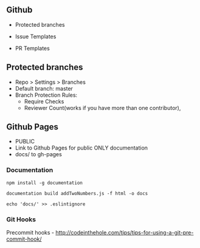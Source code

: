 ## Github
* Protected branches

* Issue Templates
* PR Templates

## Protected branches

* Repo > Settings > Branches
* Default branch: master
* Branch Protection Rules:
  * Require Checks
  * Reviewer Count(works if you have more than one contributor),

## Github Pages
* PUBLIC
* Link to Github Pages for public ONLY documentation
* docs/ to gh-pages

### Documentation

`npm install -g documentation`

`documentation build addTwoNumbers.js -f html -o docs`

`echo 'docs/' >> .eslintignore`

### Git Hooks

Precommit hooks - http://codeinthehole.com/tips/tips-for-using-a-git-pre-commit-hook/
